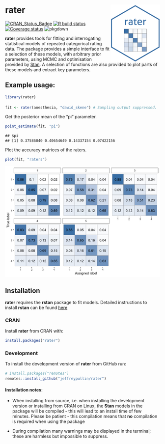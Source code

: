 
# rater <img src="man/figures/rater.png" align="right" width="160" />

<!-- badges: start -->

[![CRAN\_Status\_Badge](https://www.r-pkg.org/badges/version/rater)](https://cran.r-project.org/package=rater)
[![R build
status](https://github.com/jeffreypullin/rater/workflows/R-CMD-check/badge.svg)](https://github.com/jeffreypullin/rater/actions)
[![Coverage
status](https://codecov.io/gh/jeffreypullin/rater/branch/master/graph/badge.svg)](https://codecov.io/github/jeffreypullin/rater?branch=master)
![pkgdown](https://github.com/jeffreypullin/rater/workflows/pkgdown/badge.svg)
<!-- badges: end -->

**rater** provides tools for fitting and interrogating statistical
models of repeated categorical rating data. The package provides a
simple interface to fit a selection of these models, with arbitrary
prior parameters, using MCMC and optimisation provided by
[Stan](https://mc-stan.org/). A selection of functions are also provided
to plot parts of these models and extract key parameters.

## Example usage:

``` r
library(rater)

fit <- rater(anesthesia, "dawid_skene") # Sampling output suppressed.
```

Get the posterior mean of the “pi” parameter.

``` r
point_estimate(fit, "pi")
```

    ## $pi
    ## [1] 0.37586040 0.40654649 0.14337154 0.07422156

Plot the accuracy matrices of the raters.

``` r
plot(fit, "raters")
```

![](man/figures/README-plot-demo-1.png)<!-- -->

## Installation

**rater** requires the **rstan** package to fit models. Detailed
instructions to install **rstan** can be found
[here](https://github.com/stan-dev/rstan/wiki/RStan-Getting-Started)

### CRAN

Install **rater** from CRAN with:

``` r
install.packages("rater")
```

### Development

To install the development version of **rater** from GitHub run:

``` r
# install.packages("remotes")
remotes::install_github("jeffreypullin/rater")
```

#### Installation notes:

-   When installing from source, i.e. when installing the development
    version or installing from CRAN on Linux, the **Stan** models in the
    package will be compiled - this will lead to an install time of few
    minutes. Please be patient - this compilation means that **no**
    compilation is required when using the package

-   During compilation many warnings may be displayed in the terminal;
    these are harmless but impossible to suppress.
